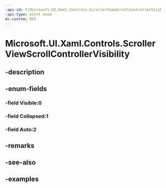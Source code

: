 ```yaml
---
-api-id: T:Microsoft.UI.Xaml.Controls.ScrollerViewScrollControllerVisibility
-api-type: winrt enum
ms.custom: RS5
---
```


<!-- Enumeration syntax.
public enum ScrollerViewScrollControllerVisibility : int 
-->

# Microsoft.UI.Xaml.Controls.ScrollerViewScrollControllerVisibility

## -description

## -enum-fields
### -field Visible:0

### -field Collapsed:1

### -field Auto:2

## -remarks

## -see-also

## -examples

